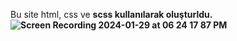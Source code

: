 Bu site html, css ve <b> scss <b/> kullanılarak oluşturldu. 
![Screen Recording 2024-01-29 at 06 24 17 87 PM](https://github.com/bayrambukri/JBL/assets/151443293/c3e79c3a-9980-4833-83ca-0b949c2122c9)
